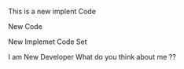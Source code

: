This is a new implent Code

New Code

New Implemet Code Set

I am New Developer What do you think about me ?? 